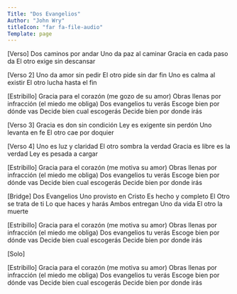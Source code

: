 ```yaml
---
Title: "Dos Evangelios"
Author: "John Wry"
titleIcon: "far fa-file-audio"
Template: page
---
```




[Verso]
Dos caminos por andar
Uno da paz al caminar
Gracia en cada paso da
El otro exige sin descansar

[Verso 2]
Uno da amor sin pedir
El otro pide sin dar fin
Uno es calma al existir
El otro lucha hasta el fin

[Estribillo]
Gracia para el corazón (me gozo de su amor)
Obras llenas por infracción (el miedo me obliga)
Dos evangelios tu verás
Escoge bien por dónde vas
Decide bien cual escogerás
Decide bien por donde irás

[Verso 3]
Gracia es don sin condición
Ley es exigente sin perdón
Uno levanta en fe
El otro cae por doquier

[Verso 4]
Uno es luz y claridad
El otro sombra la verdad
Gracia es libre es la verdad
Ley es pesada a cargar

[Estribillo]
Gracia para el corazón (me motiva su amor)
Obras llenas por infracción (el miedo me obliga)
Dos evangelios tu verás
Escoge bien por dónde vas
Decide bien cual escogerás
Decide bien por donde irás

[Bridge]
Dos Evangelios
Uno provisto en Cristo
Es hecho y completo
El Otro se trata de ti 
Lo que haces y harás
Ambos entregan
Uno da vida 
El otro la muerte

[Estribillo]
Gracia para el corazón (me motiva su amor)
Obras llenas por infracción (el miedo me obliga)
Dos evangelios tu verás
Escoge bien por dónde vas
Decide bien cual escogerás
Decide bien por donde irás

[Solo]

[Estribillo]
Gracia para el corazón (me motiva su amor)
Obras llenas por infracción (el miedo me obliga)
Dos evangelios tu verás
Escoge bien por dónde vas
Decide bien cual escogerás
Decide bien por donde irás

